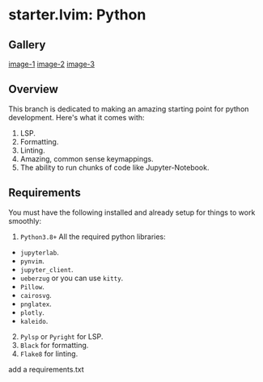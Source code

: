 # starter.lvim: Python

## Gallery

[image-1](https://raw.githubusercontent.com/LunarVim/starter.lvim/media/python-ide/image-1.png)
[image-2](https://raw.githubusercontent.com/LunarVim/starter.lvim/media/python-ide/image-2.png)
[image-3](https://raw.githubusercontent.com/LunarVim/starter.lvim/media/python-ide/image-3.png)

## Overview

This branch is dedicated to making an amazing starting point for python
development. Here's what it comes with:

1. LSP.
2. Formatting.
3. Linting.
4. Amazing, common sense keymappings.
5. The ability to run chunks of code like Jupyter-Notebook.

## Requirements

You must have the following installed and already setup for things to work
smoothly:

1. `Python3.8+` All the required python libraries:
  - `jupyterlab`.
  - `pynvim`.
  - `jupyter_client`.
  - `ueberzug` or you can use `kitty`.
  - `Pillow`.
  - `cairosvg`.
  - `pnglatex`.
  - `plotly`.
  - `kaleido`.
2. `Pylsp` or `Pyright` for LSP.
3. `Black` for formatting.
4. `Flake8` for linting.

add a requirements.txt
